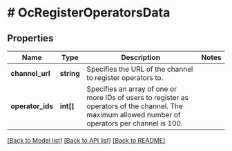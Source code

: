 # # OcRegisterOperatorsData

## Properties

Name | Type | Description | Notes
------------ | ------------- | ------------- | -------------
**channel_url** | **string** | Specifies the URL of the channel to register operators to. |
**operator_ids** | **int[]** | Specifies an array of one or more IDs of users to register as operators of the channel. The maximum allowed number of operators per channel is 100. |

[[Back to Model list]](../../README.md#models) [[Back to API list]](../../README.md#endpoints) [[Back to README]](../../README.md)
